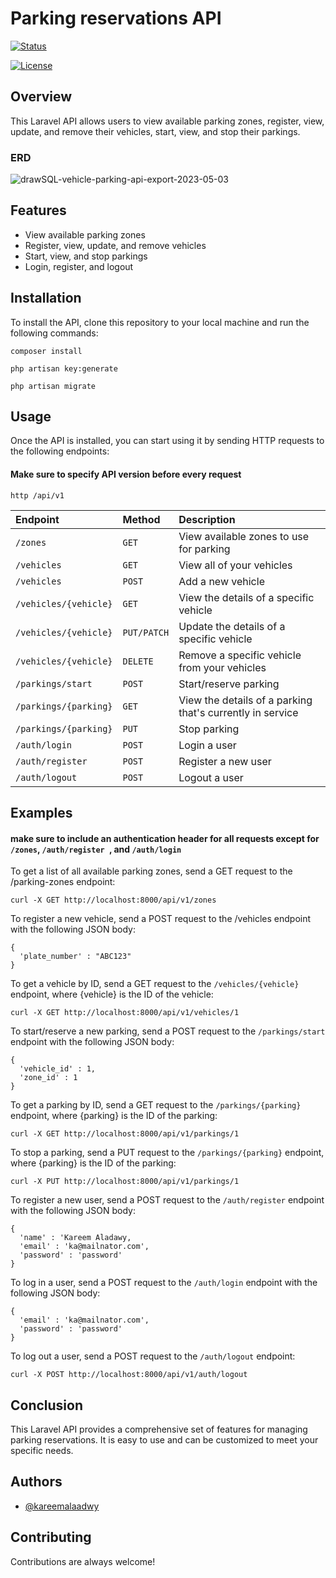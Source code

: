 # Parking reservations API
[![Status](https://img.shields.io/badge/status-active-success.svg)]() 


[![License](https://img.shields.io/badge/license-MIT-blue.svg)](/LICENSE)
## Overview
This Laravel API allows users to view available parking zones, register, view, update, and remove their vehicles, start, view, and stop their parkings.

### ERD
![drawSQL-vehicle-parking-api-export-2023-05-03](https://user-images.githubusercontent.com/62149929/235961695-1309c338-40cc-4d78-b860-7b2f8cc993d3.png)

## Features
- View available parking zones
- Register, view, update, and remove vehicles
- Start, view, and stop parkings
- Login, register, and logout

## Installation
To install the API, clone this repository to your local machine and run the following commands:

``composer install``

``php artisan key:generate``

``php artisan migrate``

## Usage
Once the API is installed, you can start using it by sending HTTP requests to the following endpoints:

#### Make sure to specify API version before every request

``http
 /api/v1
``

| Endpoint  | Method   | Description                |
| :-------- | :------- | :------------------------- |
| `/zones`  | `GET` | View available zones to use for parking |
| `/vehicles`  | `GET` | View all of your vehicles |
| `/vehicles`  | `POST` | Add a new vehicle |
| `/vehicles/{vehicle}`  | `GET` | View the details of a specific vehicle |
| `/vehicles/{vehicle}`  | `PUT/PATCH` | Update the details of a specific vehicle |
| `/vehicles/{vehicle}`  | `DELETE` | Remove a specific vehicle from your vehicles |
| `/parkings/start`  | `POST` | Start/reserve parking |
| `/parkings/{parking}`  | `GET` | View the details of a parking that's currently in service |
| `/parkings/{parking}`  | `PUT` | Stop parking |
| `/auth/login`  | `POST` | Login a user  |
| `/auth/register`  | `POST` | Register a new user  |
| `/auth/logout`  | `POST` | Logout a user  |





## Examples
#### make sure to include an authentication header for all requests except for ```/zones```, ```/auth/register ```, and ```/auth/login```
To get a list of all available parking zones, send a GET request to the /parking-zones endpoint:

```curl -X GET http://localhost:8000/api/v1/zones ```

To register a new vehicle, send a POST request to the /vehicles endpoint with the following JSON body:

``` 
{
  'plate_number' : "ABC123"
}
```

To get a vehicle by ID, send a GET request to the ```/vehicles/{vehicle}``` endpoint, where {vehicle} is the ID of the vehicle:

```curl -X GET http://localhost:8000/api/v1/vehicles/1```

To start/reserve a new parking, send a POST request to the ```/parkings/start``` endpoint with the following JSON body:

``` 
{
  'vehicle_id' : 1,
  'zone_id' : 1
}
```

To get a parking by ID, send a GET request to the ```/parkings/{parking}``` endpoint, where {parking} is the ID of the parking:

```curl -X GET http://localhost:8000/api/v1/parkings/1```

To stop a parking, send a PUT request to the ```/parkings/{parking}``` endpoint, where {parking} is the ID of the parking:

```curl -X PUT http://localhost:8000/api/v1/parkings/1```

To register a new user, send a POST request to the ```/auth/register``` endpoint with the following JSON body:
``` 
{
  'name' : 'Kareem Aladawy,
  'email' : 'ka@mailnator.com',
  'password' : 'password'
}
```
To log in a user, send a POST request to the ```/auth/login``` endpoint with the following JSON body:

``` 
{
  'email' : 'ka@mailnator.com',
  'password' : 'password'
}
```
To log out a user, send a POST request to the ```/auth/logout``` endpoint:

```curl -X POST http://localhost:8000/api/v1/auth/logout```

## Conclusion
This Laravel API provides a comprehensive set of features for managing parking reservations. It is easy to use and can be customized to meet your specific needs.
## Authors

- [@kareemalaadwy](https://www.github.com/kareemalaadwy)


## Contributing

Contributions are always welcome!


